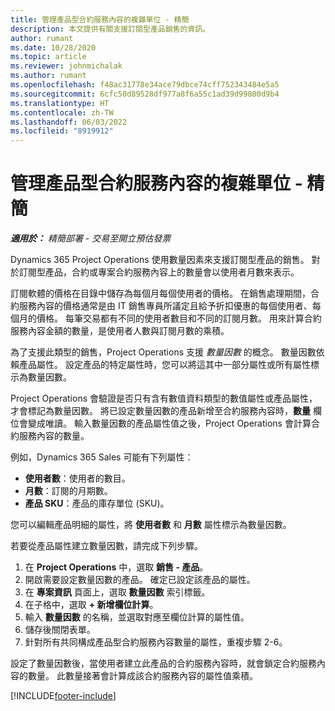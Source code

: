 ```yaml
---
title: 管理產品型合約服務內容的複雜單位 - 精簡
description: 本文提供有關支援訂閱型產品銷售的資訊。
author: rumant
ms.date: 10/28/2020
ms.topic: article
ms.reviewer: johnmichalak
ms.author: rumant
ms.openlocfilehash: f48ac31778e34ace79dbce74cff752343484e5a5
ms.sourcegitcommit: 6cfc50d89528df977a8f6a55c1ad39d99800d9b4
ms.translationtype: HT
ms.contentlocale: zh-TW
ms.lasthandoff: 06/03/2022
ms.locfileid: "8919912"
---
```

# <a name="manage-complex-units-for-product-based-contract-lines---lite"></a>管理產品型合約服務內容的複雜單位 - 精簡

_**適用於：** 精簡部署 - 交易至開立預估發票_

Dynamics 365 Project Operations 使用數量因素來支援訂閱型產品的銷售。 對於訂閱型產品，合約或專案合約服務內容上的數量會以使用者月數來表示。

訂閱軟體的價格在目錄中儲存為每個月每個使用者的價格。 在銷售處理期間，合約服務內容的價格通常是由 IT 銷售專員所議定且給予折扣優惠的每個使用者、每個月的價格。 每筆交易都有不同的使用者數目和不同的訂閱月數。 用來計算合約服務內容金額的數量，是使用者人數與訂閱月數的乘積。

為了支援此類型的銷售，Project Operations 支援 *數量因數* 的概念。 數量因數依賴產品屬性。 設定產品的特定屬性時，您可以將這其中一部分屬性或所有屬性標示為數量因數。

Project Operations 會驗證是否只有含有數值資料類型的數值屬性或產品屬性，才會標記為數量因數。 將已設定數量因數的產品新增至合約服務內容時，**數量** 欄位會變成唯讀。 輸入數量因數的產品屬性值之後，Project Operations 會計算合約服務內容的數量。

例如，Dynamics 365 Sales 可能有下列屬性：

- **使用者數**：使用者的數目。
- **月數**：訂閱的月期數。
- **產品 SKU**：產品的庫存單位 (SKU)。

您可以編輯產品明細的屬性，將 **使用者數** 和 **月數** 屬性標示為數量因數。

若要從產品屬性建立數量因數，請完成下列步驟。

1. 在 **Project Operations** 中，選取 **銷售 - 產品**。
2. 開啟需要設定數量因數的產品。 確定已設定該產品的屬性。
3. 在 **專案資訊** 頁面上，選取 **數量因數** 索引標籤。
4. 在子格中，選取 **+ 新增欄位計算**。
5. 輸入 **數量因數** 的名稱，並選取對應至欄位計算的屬性值。
6. 儲存後關閉表單。
7. 針對所有共同構成產品型合約服務內容數量的屬性，重複步驟 2-6。

設定了數量因數後，當使用者建立此產品的合約服務內容時，就會鎖定合約服務內容的數量。 此數量接著會計算成該合約服務內容的屬性值乘積。


[!INCLUDE[footer-include](../../includes/footer-banner.md)]